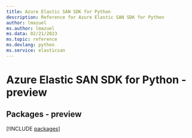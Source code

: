 ```yaml
---
title: Azure Elastic SAN SDK for Python
description: Reference for Azure Elastic SAN SDK for Python
author: lmazuel
ms.author: lmazuel
ms.data: 02/21/2023
ms.topic: reference
ms.devlang: python
ms.service: elasticsan
---
```

# Azure Elastic SAN SDK for Python - preview
## Packages - preview
[!INCLUDE [packages](elastic-san-index.md)]